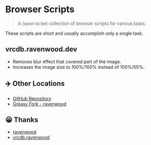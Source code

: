 # Browser Scripts

> A (soon to be) collection of browser scripts for various tasks.

These scripts are short and usually accomplish only a single task.

## vrcdb.ravenwood.dev

- Removes blur effect that covered part of the image.
- Increases the image size to 100%/100% instead of 100%/55%.

## ✈️ Other Locations

 - [GitHub Repository](https://github.com/YelloNolo/Browser-Scripts)
 - [Greasy Fork - ravenwood](https://greasyfork.org/en/scripts/485601-ravenwood-quality-of-life)


## 😀 Thanks

- [ravenwood](https://ravenwood.dev)
- [vrcdb.ravenwood](https://vrcdb.ravenwood.dev)